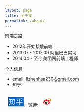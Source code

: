 ```yaml
---
layout: page
title: 关于我
permalink: /about/
---
```


前端之路

- 2012年开始接触前端
- 2013.07 - 2013.09 阿里巴巴实习
- 2014.04 - 至今 美团网前端工程师

个人信息

- email: <lizhenhua230@gmail.com>
- 知乎: <a href="{{site.zhihu}}" target="_blank" style="margin-left: 10px">
<img src="/img/other/zhihu.png" width="50px" height="30px"/>
</a>
- 微博: <a href="{{site.weibo}}" target="_blank" style="margin-left: 10px">
<img src="/img/other/weibo.jpeg" width="30px" height="30px"/>
</a>

